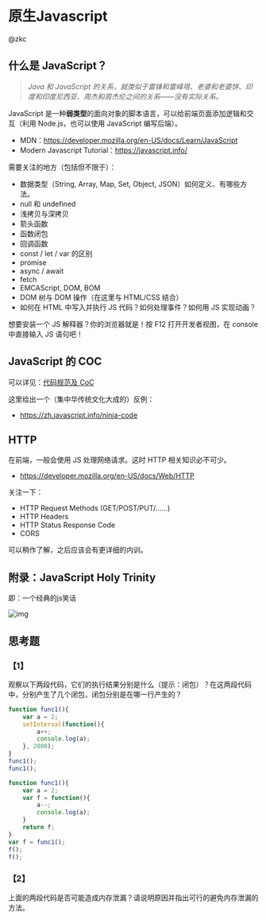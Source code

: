 # 原生Javascript

@zkc 

## 什么是 JavaScript？

> *Java 和* *JavaScript* *的关系，就类似于雷锋和雷峰塔、老婆和老婆饼、印度和印度尼西亚、周杰和周杰伦之间的关系——没有实际关系。*

JavaScript 是一种**弱类型**的面向对象的脚本语言，可以给前端页面添加逻辑和交互（利用 Node.js，也可以使用 JavaScript 编写后端）。

- MDN：https://developer.mozilla.org/en-US/docs/Learn/JavaScript
- Modern Javascript Tutorial：https://javascript.info/

需要关注的地方（包括但不限于）：

- 数据类型（String, Array, Map, Set, Object, JSON）如何定义、有哪些方法。
- null 和 undefined
- 浅拷贝与深拷贝
- 箭头函数
- 函数闭包
- 回调函数
- const / let / var 的区别
- promise
- async / await
- fetch
- EMCAScript, DOM, BOM
- DOM 树与 DOM 操作（在这里与 HTML/CSS 结合）
- 如何在 HTML 中写入并执行 JS 代码？如何处理事件？如何用 JS 实现动画？

想要安装一个 JS 解释器？你的浏览器就是！按 F12 打开开发者视图，在 console 中直接输入 JS 语句吧！

## JavaScript 的 COC

可以详见：[代码规范及 CoC](https://xn4zlkzg4p.feishu.cn/wiki/wikcntVu8KDTr7LLRwxHT4z3L2f) 

这里给出一个（集中华传统文化大成的）反例：

- https://zh.javascript.info/ninja-code

## HTTP

在前端，一般会使用 JS 处理网络请求。这时 HTTP 相关知识必不可少。

- https://developer.mozilla.org/en-US/docs/Web/HTTP

关注一下：

- HTTP Request Methods (GET/POST/PUT/……)
- HTTP Headers
- HTTP Status Response Code
- CORS

可以稍作了解，之后应该会有更详细的内训。

## 附录：JavaScript Holy Trinity

即：一个经典的js笑话

![img](https://xn4zlkzg4p.feishu.cn/space/api/box/stream/download/asynccode/?code=ODRlYTdmMGRiMjRmZjUzODJmYzNhZmMxNTA2NjY3M2ZfZ0NhemxwWWtQZ05nRGZkdEVwTjVlVk1HdTlucmtwb1BfVG9rZW46Ym94Y25CTkk0RFk2NFB3eXl0elB1WXlXRU1kXzE2OTg0MDkyMTQ6MTY5ODQxMjgxNF9WNA)

## 思考题

### 【1】

观察以下两段代码，它们的执行结果分别是什么（提示：闭包）？在这两段代码中，分别产生了几个闭包，闭包分别是在哪一行产生的？

```JavaScript
function func1(){
    var a = 2;
    setInterval(function(){
        a++;
        console.log(a);
    }, 2000);
} 
func1();
func1();
```

```JavaScript
function func1(){
    var a = 2;
    var f = function(){
        a--;
        console.log(a);
    }
    return f;
} 
var f = func1();
f();
f();
```

### 【2】

上面的两段代码是否可能造成内存泄漏？请说明原因并指出可行的避免内存泄漏的方法。